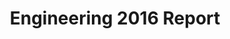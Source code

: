 ---
layout: post
title: Engineering 2016 Report
event_date: 01-01-2016
categories: engineering
link: Engineering 2016 Report.pdf
---